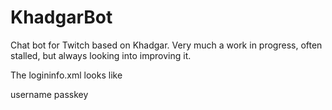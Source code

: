 # KhadgarBot
Chat bot for Twitch based on Khadgar. Very much a work in progress, often stalled, but always looking into improving it.

The logininfo.xml looks like
<?xml version="1.0" encoding="utf-8"?>
<root>
  <nick>username</nick>
  <pass>passkey</pass>
</root>
